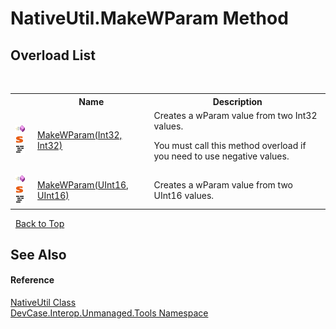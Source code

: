 # NativeUtil.MakeWParam Method 
 


## Overload List
&nbsp;<table><tr><th></th><th>Name</th><th>Description</th></tr><tr><td>![Public method](media/pubmethod.gif "Public method")![Static member](media/static.gif "Static member")![Code example](media/CodeExample.png "Code example")</td><td><a href="M_DevCase_Interop_Unmanaged_Tools_NativeUtil_MakeWParam">MakeWParam(Int32, Int32)</a></td><td>
Creates a wParam value from two Int32 values. 

 You must call this method overload if you need to use negative values.</td></tr><tr><td>![Public method](media/pubmethod.gif "Public method")![Static member](media/static.gif "Static member")![Code example](media/CodeExample.png "Code example")</td><td><a href="M_DevCase_Interop_Unmanaged_Tools_NativeUtil_MakeWParam_1">MakeWParam(UInt16, UInt16)</a></td><td>
Creates a wParam value from two UInt16 values.</td></tr></table>&nbsp;
<a href="#nativeutil.makewparam-method">Back to Top</a>

## See Also


#### Reference
<a href="T_DevCase_Interop_Unmanaged_Tools_NativeUtil">NativeUtil Class</a><br /><a href="N_DevCase_Interop_Unmanaged_Tools">DevCase.Interop.Unmanaged.Tools Namespace</a><br />